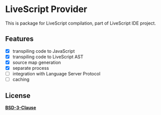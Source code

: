 # LiveScript Provider
This is package for LiveScript compilation, part of LiveScript IDE project.

## Features
- [x] transpiling code to JavaScript
- [x] transpiling code to LiveScript AST
- [x] source map generation
- [x] separate process
- [ ] integration with Language Server Protocol
- [ ] caching

## License 
**[BSD-3-Clause](License.md)**
